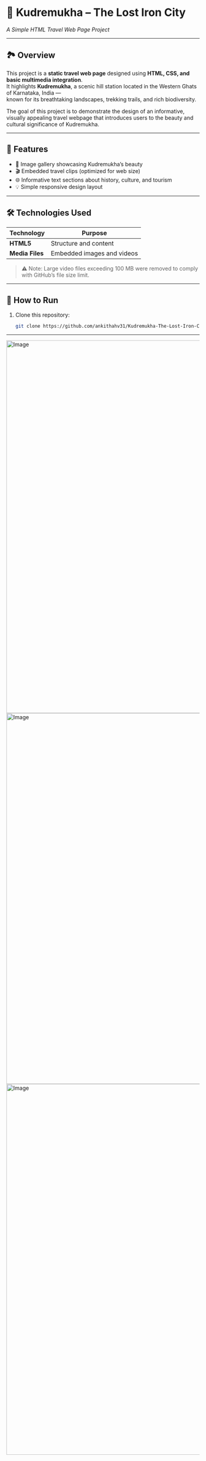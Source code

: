 # 🌄 Kudremukha – The Lost Iron City  
*A Simple HTML Travel Web Page Project*

---

## 🏞️ Overview
This project is a **static travel web page** designed using **HTML, CSS, and basic multimedia integration**.  
It highlights **Kudremukha**, a scenic hill station located in the Western Ghats of Karnataka, India —  
known for its breathtaking landscapes, trekking trails, and rich biodiversity.

The goal of this project is to demonstrate the design of an informative, visually appealing travel webpage that introduces users to the beauty and cultural significance of Kudremukha.

---

## 🧩 Features
- 📸 Image gallery showcasing Kudremukha’s beauty   
- 🎬 Embedded travel clips (optimized for web size)  
- 🌐 Informative text sections about history, culture, and tourism  
- 💡 Simple responsive design layout  

---

## 🛠️ Technologies Used
| Technology | Purpose |
|-------------|----------|
| **HTML5** | Structure and content |
| **Media Files** | Embedded images and videos |


> ⚠️ Note: Large video files exceeding 100 MB were removed to comply with GitHub’s file size limit.

---

## 🚀 How to Run
1. Clone this repository:
   ```bash
   git clone https://github.com/ankithahv31/Kudremukha-The-Lost-Iron-City-HTML-Travel-Page-Project-.git


---

<img width="1911" height="972" alt="Image" src="https://github.com/user-attachments/assets/ec6bb7c3-5ad3-46b0-b88b-289bf845b5e0" />


<img width="1910" height="967" alt="Image" src="https://github.com/user-attachments/assets/0636325e-b87c-4a18-9eb4-c4180769f5d3" />

<img width="1909" height="967" alt="Image" src="https://github.com/user-attachments/assets/d2cb7aaa-a5dc-4501-9b42-d29d73e20a23" />
